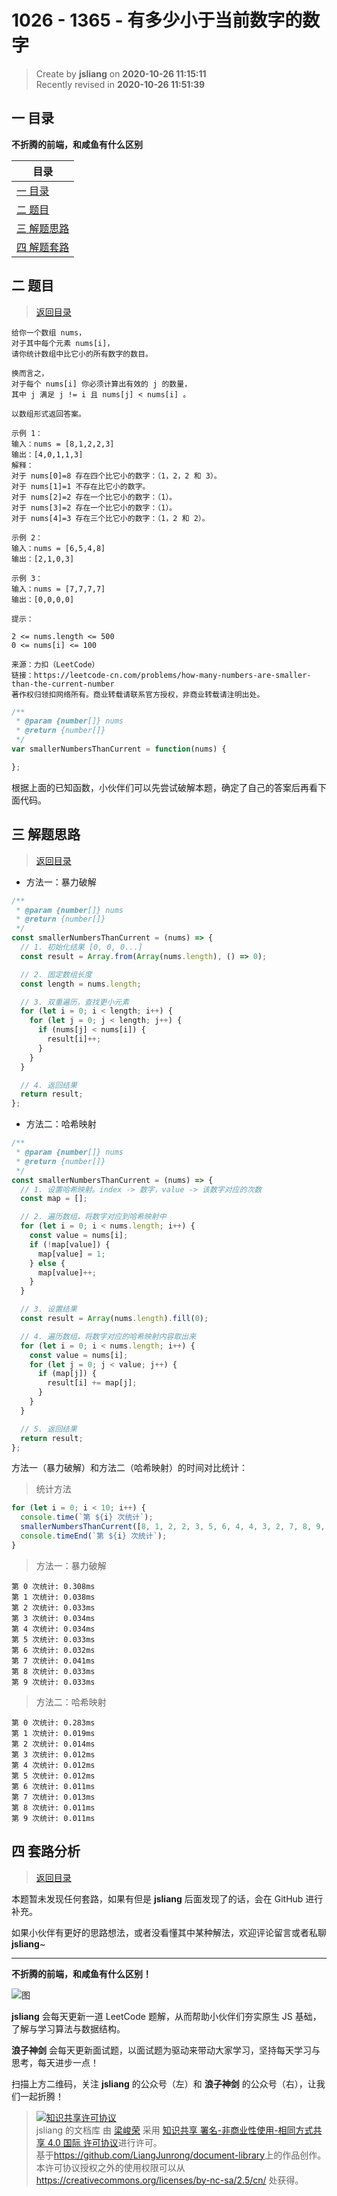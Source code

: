 1026 - 1365 - 有多少小于当前数字的数字
===

> Create by **jsliang** on **2020-10-26 11:15:11**  
> Recently revised in **2020-10-26 11:51:39**

<!-- 目录开始 -->
## <a name="chapter-one" id="chapter-one"></a>一 目录

**不折腾的前端，和咸鱼有什么区别**

| 目录 |
| --- |
| [一 目录](#chapter-one) |
| <a name="catalog-chapter-two" id="catalog-chapter-two"></a>[二 题目](#chapter-two) |
| <a name="catalog-chapter-three" id="catalog-chapter-three"></a>[三 解题思路](#chapter-three) |
| <a name="catalog-chapter-four" id="catalog-chapter-four"></a>[四 解题套路](#chapter-four) |
<!-- 目录结束 -->

## <a name="chapter-two" id="chapter-two"></a>二 题目

> [返回目录](#chapter-one)

```
给你一个数组 nums，
对于其中每个元素 nums[i]，
请你统计数组中比它小的所有数字的数目。

换而言之，
对于每个 nums[i] 你必须计算出有效的 j 的数量，
其中 j 满足 j != i 且 nums[j] < nums[i] 。

以数组形式返回答案。

示例 1：
输入：nums = [8,1,2,2,3]
输出：[4,0,1,1,3]
解释： 
对于 nums[0]=8 存在四个比它小的数字：（1，2，2 和 3）。 
对于 nums[1]=1 不存在比它小的数字。
对于 nums[2]=2 存在一个比它小的数字：（1）。 
对于 nums[3]=2 存在一个比它小的数字：（1）。 
对于 nums[4]=3 存在三个比它小的数字：（1，2 和 2）。

示例 2：
输入：nums = [6,5,4,8]
输出：[2,1,0,3]

示例 3：
输入：nums = [7,7,7,7]
输出：[0,0,0,0]

提示：

2 <= nums.length <= 500
0 <= nums[i] <= 100

来源：力扣（LeetCode）
链接：https://leetcode-cn.com/problems/how-many-numbers-are-smaller-than-the-current-number
著作权归领扣网络所有。商业转载请联系官方授权，非商业转载请注明出处。
```

```js
/**
 * @param {number[]} nums
 * @return {number[]}
 */
var smallerNumbersThanCurrent = function(nums) {

};
```

根据上面的已知函数，小伙伴们可以先尝试破解本题，确定了自己的答案后再看下面代码。

## <a name="chapter-three" id="chapter-three"></a>三 解题思路

> [返回目录](#chapter-one)

* 方法一：暴力破解

```js
/**
 * @param {number[]} nums
 * @return {number[]}
 */
const smallerNumbersThanCurrent = (nums) => {
  // 1. 初始化结果 [0, 0, 0...]
  const result = Array.from(Array(nums.length), () => 0);

  // 2. 固定数组长度
  const length = nums.length;

  // 3. 双重遍历，查找更小元素
  for (let i = 0; i < length; i++) {
    for (let j = 0; j < length; j++) {
      if (nums[j] < nums[i]) {
        result[i]++;
      }
    }
  }

  // 4. 返回结果
  return result;
};
```

* 方法二：哈希映射

```js
/**
 * @param {number[]} nums
 * @return {number[]}
 */
const smallerNumbersThanCurrent = (nums) => {
  // 1. 设置哈希映射。index -> 数字，value -> 该数字对应的次数
  const map = [];

  // 2. 遍历数组，将数字对应到哈希映射中
  for (let i = 0; i < nums.length; i++) {
    const value = nums[i];
    if (!map[value]) {
      map[value] = 1;
    } else {
      map[value]++;
    }
  }

  // 3. 设置结果
  const result = Array(nums.length).fill(0);

  // 4. 遍历数组，将数字对应的哈希映射内容取出来
  for (let i = 0; i < nums.length; i++) {
    const value = nums[i];
    for (let j = 0; j < value; j++) {
      if (map[j]) {
        result[i] += map[j];
      }
    }
  }

  // 5. 返回结果
  return result;
};
```

方法一（暴力破解）和方法二（哈希映射）的时间对比统计：

> 统计方法

```js
for (let i = 0; i < 10; i++) {
  console.time(`第 ${i} 次统计`);
  smallerNumbersThanCurrent([8, 1, 2, 2, 3, 5, 6, 4, 4, 3, 2, 7, 8, 9, 10, 1, 5, 8, 4, 2, 1, 3]);
  console.timeEnd(`第 ${i} 次统计`);
}
```

> 方法一：暴力破解

```
第 0 次统计: 0.308ms
第 1 次统计: 0.038ms
第 2 次统计: 0.033ms
第 3 次统计: 0.034ms
第 4 次统计: 0.034ms
第 5 次统计: 0.033ms
第 6 次统计: 0.032ms
第 7 次统计: 0.041ms
第 8 次统计: 0.033ms
第 9 次统计: 0.033ms
```

> 方法二：哈希映射

```
第 0 次统计: 0.283ms
第 1 次统计: 0.019ms
第 2 次统计: 0.014ms
第 3 次统计: 0.012ms
第 4 次统计: 0.012ms
第 5 次统计: 0.012ms
第 6 次统计: 0.011ms
第 7 次统计: 0.013ms
第 8 次统计: 0.011ms
第 9 次统计: 0.011ms
```

## <a name="chapter-four" id="chapter-four"></a>四 套路分析

> [返回目录](#chapter-one)

本题暂未发现任何套路，如果有但是 **jsliang** 后面发现了的话，会在 GitHub 进行补充。

如果小伙伴有更好的思路想法，或者没看懂其中某种解法，欢迎评论留言或者私聊 **jsliang**~

---

**不折腾的前端，和咸鱼有什么区别！**

![图](https://github.com/LiangJunrong/document-library/blob/master/public-repertory/img/z-index-small.png?raw=true)

**jsliang** 会每天更新一道 LeetCode 题解，从而帮助小伙伴们夯实原生 JS 基础，了解与学习算法与数据结构。

**浪子神剑** 会每天更新面试题，以面试题为驱动来带动大家学习，坚持每天学习与思考，每天进步一点！

扫描上方二维码，关注 **jsliang** 的公众号（左）和 **浪子神剑** 的公众号（右），让我们一起折腾！

> <a rel="license" href="http://creativecommons.org/licenses/by-nc-sa/4.0/"><img alt="知识共享许可协议" style="border-width:0" src="https://i.creativecommons.org/l/by-nc-sa/4.0/88x31.png" /></a><br /><span xmlns:dct="http://purl.org/dc/terms/" property="dct:title">jsliang 的文档库</span> 由 <a xmlns:cc="http://creativecommons.org/ns#" href="https://github.com/LiangJunrong/document-library" property="cc:attributionName" rel="cc:attributionURL">梁峻荣</a> 采用 <a rel="license" href="http://creativecommons.org/licenses/by-nc-sa/4.0/">知识共享 署名-非商业性使用-相同方式共享 4.0 国际 许可协议</a>进行许可。<br />基于<a xmlns:dct="http://purl.org/dc/terms/" href="https://github.com/LiangJunrong/document-library" rel="dct:source">https://github.com/LiangJunrong/document-library</a>上的作品创作。<br />本许可协议授权之外的使用权限可以从 <a xmlns:cc="http://creativecommons.org/ns#" href="https://creativecommons.org/licenses/by-nc-sa/2.5/cn/" rel="cc:morePermissions">https://creativecommons.org/licenses/by-nc-sa/2.5/cn/</a> 处获得。
